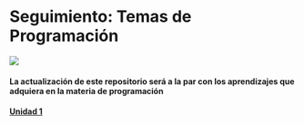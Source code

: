 <p >
<h1><b>Seguimiento: Temas de Programación</b></h1>
  <img src="https://pa1.narvii.com/6189/fca22fbc4ce42c7bd941f0b8dde789c6c5b55b3c_hq.gif">

<h4>La actualización de este repositorio será a la par con los aprendizajes que adquiera en la materia de programación<h4>
 <a href="https://github.com/UP210263/UP210263_CPP/tree/main/U1">Unidad 1</a> 
</p>
